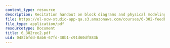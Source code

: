 ```yaml
---
content_type: resource
description: Recitation handout on block diagrams and physical modeling.
file: https://ol-ocw-studio-app-qa.s3.amazonaws.com/courses/6-302-feedback-systems-spring-2007/0482bfdd0ab667fd30b1c91d60df883b_6_302rec2.pdf
file_type: application/pdf
resourcetype: Document
title: 6_302rec2.pdf
uid: 0482bfdd-0ab6-67fd-30b1-c91d60df883b
---
```


